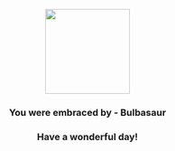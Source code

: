 <p align="center">
    <img src="https://raw.githubusercontent.com/PokeAPI/sprites/master/sprites/pokemon/1.png" width="150" height="150">
</p>
<h3 align="center">You were embraced by - <b>Bulbasaur</b></h3>
<h3 align="center">Have a wonderful day!</h3>
